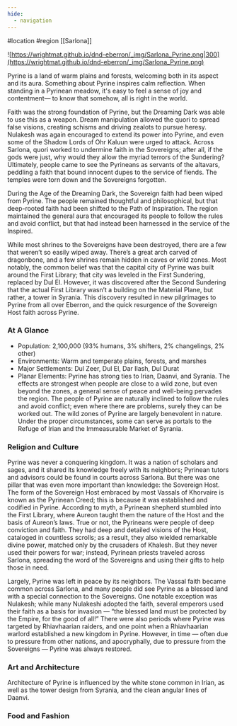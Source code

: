 ```yaml
---
hide:
  - navigation
---
```

 #location #region [[Sarlona]]

![https://wrightmat.github.io/dnd-eberron/_img/Sarlona_Pyrine.png|300](https://wrightmat.github.io/dnd-eberron/_img/Sarlona_Pyrine.png)

Pyrine is a land of warm plains and forests, welcoming both in its aspect and its aura. Something about Pyrine inspires calm reflection. When standing in a Pyrinean meadow, it's easy to feel a sense of joy and contentment— to know that somehow, all is right in the world.

Faith was the strong foundation of Pyrine, but the Dreaming Dark was able to use this as a weapon. Dream manipulation allowed the quori to spread false visions, creating schisms and driving zealots to pursue heresy. Nulakesh was again encouraged to extend its power into Pyrine, and even some of the Shadow Lords of Ohr Kaluun were urged to attack. Across Sarlona, quori worked to undermine faith in the Sovereigns; after all, if the gods were just, why would they allow the myriad terrors of the Sundering? Ultimately, people came to see the Pyrineans as servants of the altavars, peddling a faith that bound innocent dupes to the service of fiends. The temples were torn down and the Sovereigns forgotten.

During the Age of the Dreaming Dark, the Sovereign faith had been wiped from Pyrine. The people remained thoughtful and philosophical, but that deep-rooted faith had been shifted to the Path of Inspiration. The region maintained the general aura that encouraged its people to follow the rules and avoid conflict, but that had instead been harnessed in the service of the Inspired.

While most shrines to the Sovereigns have been destroyed, there are a few that weren’t so easily wiped away. There’s a great arch carved of dragonbone, and a few shrines remain hidden in caves or wild zones. Most notably, the common belief was that the capital city of Pyrine was built around the First Library; that city was leveled in the First Sundering, replaced by Dul El. However, it was discovered after the Second Sundering that the actual First Library wasn’t a building on the Material Plane, but rather, a tower in Syrania. This discovery resulted in new pilgrimages to Pyrine from all over Eberron, and the quick resurgence of the Sovereign Host faith across Pyrine.

### At A Glance

* Population: 2,100,000 (93% humans, 3% shifters, 2% changelings, 2% other)
* Environments: Warm and temperate plains, forests, and marshes
* Major Settlements: Dul Zeer, Dul El, Dar Ilash, Dul Durat
* Planar Elements: Pyrine has strong ties to Irian, Daanvi, and Syrania. The effects are strongest when people are close to a wild zone, but even beyond the zones, a general sense of peace and well-being pervades the region. The people of Pyrine are naturally inclined to follow the rules and avoid conflict; even where there are problems, surely they can be worked out. The wild zones of Pyrine are largely benevolent in nature. Under the proper circumstances, some can serve as portals to the Refuge of Irian and the Immeasurable Market of Syrania.

### Religion and Culture

Pyrine was never a conquering kingdom. It was a nation of scholars and sages, and it shared its knowledge freely with its neighbors; Pyrinean tutors and advisors could be found in courts across Sarlona. But there was one pillar that was even more important than knowledge: the Sovereign Host. The form of the Sovereign Host embraced by most Vassals of Khorvaire is known as the Pyrinean Creed; this is because it was established and codified in Pyrine. According to myth, a Pyrinean shepherd stumbled into the First Library, where Aureon taught them the nature of the Host and the basis of Aureon’s laws. True or not, the Pyrineans were people of deep conviction and faith. They had deep and detailed visions of the Host, cataloged in countless scrolls; as a result, they also wielded remarkable divine power, matched only by the crusaders of Khalesh. But they never used their powers for war; instead, Pyrinean priests traveled across Sarlona, spreading the word of the Sovereigns and using their gifts to help those in need.

Largely, Pyrine was left in peace by its neighbors. The Vassal faith became common across Sarlona, and many people did see Pyrine as a blessed land with a special connection to the Sovereigns. One notable exception was Nulakesh; while many Nulakeshi adopted the faith, several emperors used their faith as a basis for invasion — “the blessed land must be protected by the Empire, for the good of all!” There were also periods where Pyrine was targeted by Rhiavhaarian raiders, and one point when a Rhiavhaarian warlord established a new kingdom in Pyrine. However, in time — often due to pressure from other nations, and apocryphally, due to pressure from the Sovereigns — Pyrine was always restored.

### Art and Architecture

Architecture of Pyrine is influenced by the white stone common in Irian, as well as the tower design from Syrania, and the clean angular lines of Daanvi.

### Food and Fashion


